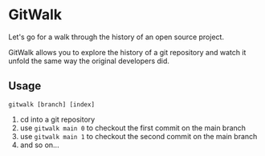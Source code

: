 # GitWalk

Let's go for a walk through the history of an open source project.

GitWalk allows you to explore the history of a git repository and watch it unfold the same way the original developers did.

## Usage

```
gitwalk [branch] [index]
```

1. cd into a git repository
2. use `gitwalk main 0` to checkout the first commit on the main branch
3. use `gitwalk main 1` to checkout the second commit on the main branch
4. and so on...

